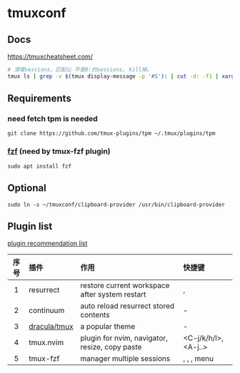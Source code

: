# tmuxconf

## Docs

https://tmuxcheatsheet.com/

```bash
# 清理sessions，匹配以 不是0:的sessions, kill掉。
tmux ls | grep -v $(tmux display-message -p '#S'): | cut -d: -f1 | xargs -n1 tmux kill-session -t
```

## Requirements

### need fetch tpm is needed

`git clone https://github.com/tmux-plugins/tpm ~/.tmux/plugins/tpm`

### [fzf](https://github.com/junegunn/fzf/) (need by tmux-fzf plugin)

`sudo apt install fzf`

## Optional 
`sudo ln -s ~/tmuxconf/clipboard-provider /usr/bin/clipboard-provider`

## Plugin list

[plugin recommendation list](https://github.com/tmux-plugins/list)

| 序号 | 插件 | 作用 | 快捷键 |
| :---: | :--- | :--- | :--- |
| 1 | resurrect | restore current workspace after system restart | <C-s>, <C-r>  |
| 2 | continuum | auto reload resurrect stored contents | - |
| 3 | [dracula/tmux](https://draculatheme.com/tmux) | a popular theme | - |
| 4 | tmux.nvim | plugin for nvim, navigator, resize, copy paste | <C-j/k/h/l>, <A-j..> |
| 5 | tmux-fzf | manager multiple sessions | <F>, <TAB>, <S-TAB>, menu |

